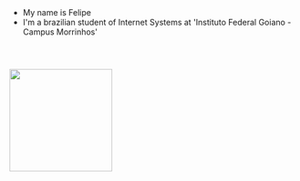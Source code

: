 ## 
- My name is Felipe
- I'm a brazilian student of Internet Systems at 'Instituto Federal Goiano - Campus Morrinhos' 
# 
<div>
<br>
<a href="https://github.com/ludige">
<img loading="lazy" height="180em" src="https://github-readme-stats.vercel.app/api/top-langs/?username=ludige&layout=compact&langs_count=7&theme=dracula"/>
</div>

#

<div>
<br>
<!--<img loading="lazy" src="https://cdn.jsdelivr.net/gh/devicons/devicon/icons/javascript/javascript-original.svg" width="55" height="55"/>-->
</div>
